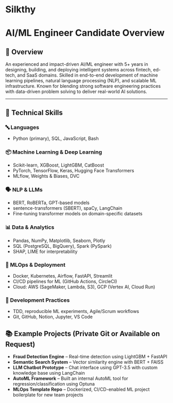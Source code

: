 #                                                                   Silkthy
# AI/ML Engineer Candidate Overview

## 📌 Overview
An experienced and impact-driven AI/ML engineer with 5+ years in designing, building, and deploying intelligent systems across fintech, ed-tech, and SaaS domains. Skilled in end-to-end development of machine learning pipelines, natural language processing (NLP), and scalable ML infrastructure. Known for blending strong software engineering practices with data-driven problem solving to deliver real-world AI solutions.

---

## 🧠 Technical Skills

### 🔤 Languages
- Python (primary), SQL, JavaScript, Bash

### 📦 Machine Learning & Deep Learning
- Scikit-learn, XGBoost, LightGBM, CatBoost  
- PyTorch, TensorFlow, Keras, Hugging Face Transformers  
- MLflow, Weights & Biases, DVC

### 🗣️ NLP & LLMs
- BERT, RoBERTa, GPT-based models  
- sentence-transformers (SBERT), spaCy, LangChain  
- Fine-tuning transformer models on domain-specific datasets

### 📊 Data & Analytics
- Pandas, NumPy, Matplotlib, Seaborn, Plotly  
- SQL (PostgreSQL, BigQuery), Spark (PySpark)  
- SHAP, LIME for interpretability

### 🚀 MLOps & Deployment
- Docker, Kubernetes, Airflow, FastAPI, Streamlit  
- CI/CD pipelines for ML (GitHub Actions, CircleCI)  
- Cloud: AWS (SageMaker, Lambda, S3), GCP (Vertex AI, Cloud Run)

### 📐 Development Practices
- TDD, reproducible ML experiments, Agile/Scrum workflows  
- Git, GitHub, Notion, Jupyter, VS Code

## 📚 Example Projects (Private Git or Available on Request)

- **Fraud Detection Engine** – Real-time detection using LightGBM + FastAPI  
- **Semantic Search System** – Vector similarity engine with BERT + FAISS  
- **LLM Chatbot Prototype** – Chat interface using GPT-3.5 with custom knowledge base using LangChain  
- **AutoML Framework** – Built an internal AutoML tool for regression/classification using Optuna  
- **MLOps Template Repo** – Dockerized, CI/CD-enabled ML project boilerplate for new team projects
